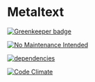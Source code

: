 # Metaltext

[![Greenkeeper badge](https://badges.greenkeeper.io/ubenzer/metaltext.svg)](https://greenkeeper.io/)

[![No Maintenance Intended](http://unmaintained.tech/badge.svg)](http://unmaintained.tech/)

[![dependencies](https://david-dm.org/ubenzer/metaltext.png)](https://david-dm.org/ubenzer/metaltext)

[![Code Climate](https://codeclimate.com/github/ubenzer/metaltext/badges/gpa.svg)](https://codeclimate.com/github/ubenzer/metaltext)
